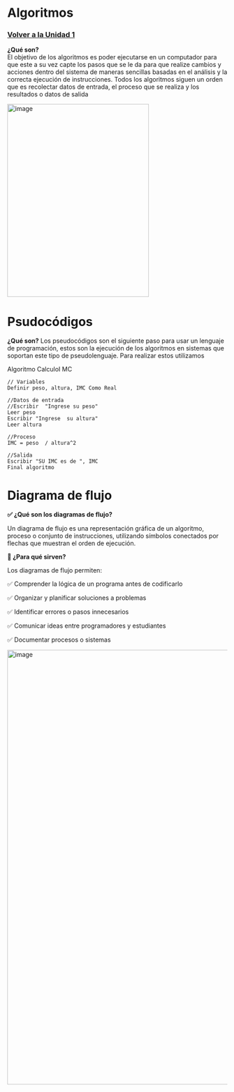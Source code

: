 # Algoritmos

### [Volver a la Unidad 1](Unidad1.md)
**¿Qué son?**  
El objetivo de los algoritmos es poder ejecutarse en un computador para que 
este a su vez capte los pasos que se le da para que realize cambios y acciones
dentro del sistema de maneras sencillas basadas en el análisis y la correcta 
ejecución de instrucciones.
Todos los algoritmos siguen un orden que es recolectar datos de entrada, el 
proceso que se realiza y los resultados o datos de salida

<img width="324" height="442" alt="image" src="https://github.com/user-attachments/assets/ef3087f9-a855-480b-b094-f12cd15def20" />


# Psudocódigos
**¿Qué son?**
Los pseudocódigos son el siguiente paso para usar un lenguaje de programación, estos
son la ejecución de los algoritmos en sistemas que soportan este tipo de pseudolenguaje.
Para realizar estos utilizamos 

Algoritmo CalculoI MC
    
   
	// Variables 
	Definir peso, altura, IMC Como Real
	
	//Datos de entrada
	//Escribir  "Ingrese su peso" 
	Leer peso 
	Escribir "Ingrese  su altura"
	Leer altura
	
	//Proceso 
	IMC = peso	/ altura^2 
	
	//Salida
	Escribir "SU IMC es de ", IMC 
	Final algoritmo
  

# Diagrama de flujo  

**✅ ¿Qué son los diagramas de flujo?**

Un diagrama de flujo es una representación gráfica de un algoritmo, proceso o conjunto de instrucciones, utilizando símbolos conectados por flechas que muestran el orden de ejecución.

**🎯 ¿Para qué sirven?**

Los diagramas de flujo permiten:

✅ Comprender la lógica de un programa antes de codificarlo

✅ Organizar y planificar soluciones a problemas

✅ Identificar errores o pasos innecesarios

✅ Comunicar ideas entre programadores y estudiantes

✅ Documentar procesos o sistemas

 
<img width="830" height="996" alt="image" src="https://github.com/user-attachments/assets/0243943a-6f20-4216-9e2e-6abfc3089eab" />



 
